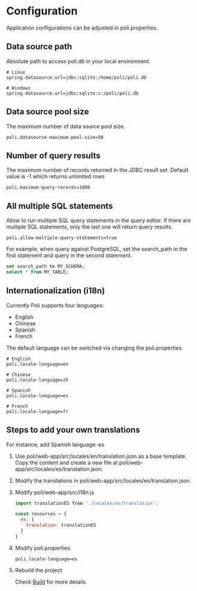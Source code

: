 # Configuration

Application configurations can be adjusted in poli.properties.

## Data source path

Absolute path to access poli.db in your local environment.

```
# Linux
spring.datasource.url=jdbc:sqlite:/home/poli/poli.db

# Windows
spring.datasource.url=jdbc:sqlite:c:/poli/poli.db
```

## Data source pool size

The maximum number of data source pool size.

```
poli.datasource-maximum-pool-size=50
```

## Number of query results

The maximum number of records returned in the JDBC result set. Default value is -1 which returns unlimited rows

```
poli.maximum-query-records=1000
```

## All multiple SQL statements

Allow to run multiple SQL query statements in the query editor. If there are multiple SQL statements, only the last one will return query results.

```
poli.allow-multiple-query-statements=true
```

For example, when query against PostgreSQL, set the search_path in the first statement and query in the second statement.

```sql
set search_path to MY_SCHEMA;
select * from MY_TABLE;
```

## Internationalization (i18n)

Currently Poli supports four languages:

* English
* Chinese
* Spanish
* French

The default language can be switched via changing the poli.properties

```
# English
poli.locale-language=en 

# Chinese
poli.locale-language=zh

# Spanish
poli.locale-language=es

# French
poli.locale-language=fr
```

## Steps to add your own translations

For instance, add Spanish language: es

1. Use poli/web-app/src/locales/en/translation.json as a base template. Copy the content and create a new file at poli/web-app/src/locales/es/translation.json.

2. Modify the translations in poli/web-app/src/locales/es/translation.json.

3. Modify poli/web-app/src/i18n.js

    ```javascript
    import translationES from './locales/es/translation';

    const resources = {
      es: {
        translation: translationES
      }
    }
    ```

4. Modify poli.properties

    ```
    poli.locale-language=es
    ```

5. Rebuild the project

    Check [Build](build) for more details.




